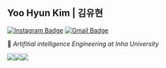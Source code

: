 ## Yoo Hyun Kim | 김유현
[![Instagram Badge](https://img.shields.io/badge/Instagram-9c38d1?style=flat&logo=Instagram&logoColor=white)](https://www.instagram.com/u_hyuuun/) 
[![Gmail Badge](https://img.shields.io/badge/Gmail-D14836?style=flat&logo=Gmail&logoColor=white)](mailto:kun012019@inha.edu) 

:school: _Artifitial intelligence Engineering at Inha University_
 
<img src="https://img.shields.io/badge/Python-3776AB?style=for-the-badge&logo=Python&logoColor=black"><img src="https://img.shields.io/badge/pandas-150458.svg?style=for-the-badge&logo=pandas&logoColor=white" /><img src="https://img.shields.io/badge/numpy-4d77cf.svg?style=for-the-badge&logo=numpy&logoColor=white" />
